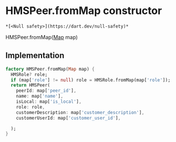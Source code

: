 


# HMSPeer.fromMap constructor




    *[<Null safety>](https://dart.dev/null-safety)*



HMSPeer.fromMap([Map](https://api.flutter.dev/flutter/dart-core/Map-class.html) map)





## Implementation

```dart
factory HMSPeer.fromMap(Map map) {
  HMSRole? role;
  if (map['role'] != null) role = HMSRole.fromMap(map['role']);
  return HMSPeer(
    peerId: map['peer_id'],
    name: map['name'],
    isLocal: map['is_local'],
    role: role,
    customerDescription: map['customer_description'],
    customerUserId: map['customer_user_id'],

  );
}
```







